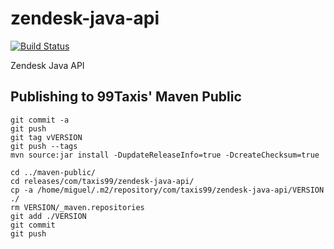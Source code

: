 zendesk-java-api
================

[![Build Status](https://travis-ci.org/99taxis/zendesk-java-api.svg?branch=master)](https://travis-ci.org/99taxis/zendesk-java-api)

Zendesk Java API

Publishing to 99Taxis' Maven Public
-----------------------------------

    git commit -a
    git push
    git tag vVERSION
    git push --tags
    mvn source:jar install -DupdateReleaseInfo=true -DcreateChecksum=true

    cd ../maven-public/
    cd releases/com/taxis99/zendesk-java-api/
    cp -a /home/miguel/.m2/repository/com/taxis99/zendesk-java-api/VERSION ./
    rm VERSION/_maven.repositories
    git add ./VERSION
    git commit
    git push
